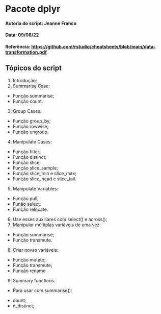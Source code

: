 # Pacote dplyr

#### Autoria do script: Jeanne Franco
#### Data: 09/08/22
#### Referência: https://github.com/rstudio/cheatsheets/blob/main/data-transformation.pdf

## Tópicos do script

1. Introdução;
2. Summarise Case:
- Função summarise;
- Função count.
3. Group Cases:
- Função group_by;
- Função rowwise;
- Função ungroup.
4. Manipulate Cases:
- Função filter;
- Função distinct;
- Função slice;
- Função slice_sample;
- Função slice_min e slice_max;
- Função slice_head e slice_tail.
5. Manipulate Variables:
- Função pull;
- Funão select;
- Função relocate.
6. Use esses auxiliares com select() e across();
7. Manipular múltiplas variáveis de uma vez:
- Função summarise;
- Função transmute.
8. Criar novas variáveis:
- Função mutate;
- Função transmute;
- Função rename.
9. Summary functions:
- Para usar com summarise():
* count;
* n_distinct;
